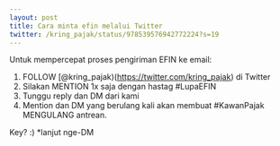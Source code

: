 ```yaml
---
layout: post
title: Cara minta efin melalui Twitter
twitter: /kring_pajak/status/978539576942772224?s=19
---
```

Untuk mempercepat proses pengiriman EFIN ke email:
1. FOLLOW [@kring_pajak)(https://twitter.com/kring_pajak) di Twitter
2. Silakan MENTION 1x saja dengan hastag #LupaEFIN
3. Tunggu reply dan DM dari kami
4. Mention dan DM yang berulang kali akan membuat #KawanPajak MENGULANG antrean.

Key? :)
*lanjut nge-DM

